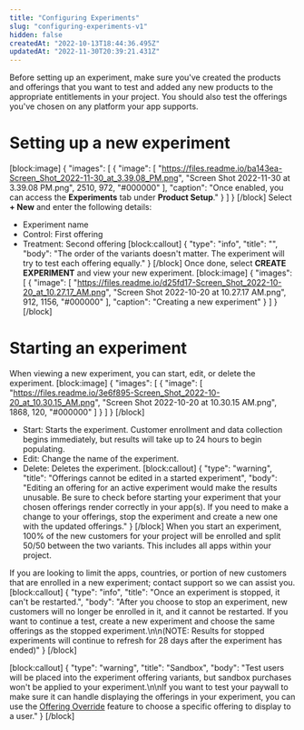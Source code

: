 ```yaml
---
title: "Configuring Experiments"
slug: "configuring-experiments-v1"
hidden: false
createdAt: "2022-10-13T18:44:36.495Z"
updatedAt: "2022-11-30T20:39:21.431Z"
---
```

Before setting up an experiment, make sure you've created the products and offerings that you want to test and added any new products to the appropriate entitlements in your project. You should also test the offerings you've chosen on any platform your app supports.

# Setting up a new experiment
[block:image]
{
  "images": [
    {
      "image": [
        "https://files.readme.io/ba143ea-Screen_Shot_2022-11-30_at_3.39.08_PM.png",
        "Screen Shot 2022-11-30 at 3.39.08 PM.png",
        2510,
        972,
        "#000000"
      ],
      "caption": "Once enabled, you can access the **Experiments** tab under **Product Setup**."
    }
  ]
}
[/block]
Select **+ New** and enter the following details:

- Experiment name
- Control: First offering
- Treatment: Second offering
[block:callout]
{
  "type": "info",
  "title": "",
  "body": "The order of the variants doesn't matter. The experiment will try to test each offering equally."
}
[/block]
Once done, select **CREATE EXPERIMENT** and view your new experiment.
[block:image]
{
  "images": [
    {
      "image": [
        "https://files.readme.io/d25fd17-Screen_Shot_2022-10-20_at_10.27.17_AM.png",
        "Screen Shot 2022-10-20 at 10.27.17 AM.png",
        912,
        1156,
        "#000000"
      ],
      "caption": "Creating a new experiment"
    }
  ]
}
[/block]
# Starting an experiment

When viewing a new experiment, you can start, edit, or delete the experiment.
[block:image]
{
  "images": [
    {
      "image": [
        "https://files.readme.io/3e6f895-Screen_Shot_2022-10-20_at_10.30.15_AM.png",
        "Screen Shot 2022-10-20 at 10.30.15 AM.png",
        1868,
        120,
        "#000000"
      ]
    }
  ]
}
[/block]
- Start: Starts the experiment. Customer enrollment and data collection begins immediately, but results will take up to 24 hours to begin populating.
- Edit: Change the name of the experiment.
- Delete: Deletes the experiment.
[block:callout]
{
  "type": "warning",
  "title": "Offerings cannot be edited in a started experiment",
  "body": "Editing an offering for an active experiment would make the results unusable. Be sure to check before starting your experiment that your chosen offerings render correctly in your app(s). If you need to make a change to your offerings, stop the experiment and create a new one with the updated offerings."
}
[/block]
When you start an experiment, 100% of the new customers for your project will be enrolled and split 50/50 between the two variants. This includes all apps within your project.

If you are looking to limit the apps, countries, or portion of new customers that are enrolled in a new experiment; contact support so we can assist you.
[block:callout]
{
  "type": "info",
  "title": "Once an experiment is stopped, it can't be restarted.",
  "body": "After you choose to stop an experiment, new customers will no longer be enrolled in it, and it cannot be restarted. If you want to continue a test, create a new experiment and choose the same offerings as the stopped experiment.\n\n(NOTE: Results for stopped experiments will continue to refresh for 28 days after the experiment has ended)"
}
[/block]

[block:callout]
{
  "type": "warning",
  "title": "Sandbox",
  "body": "Test users will be placed into the experiment offering variants, but sandbox purchases won't be applied to your experiment.\n\nIf you want to test your paywall to make sure it can handle displaying the offerings in your experiment, you can use the [Offering Override](doc:offering-override) feature to choose a specific offering to display to a user."
}
[/block]